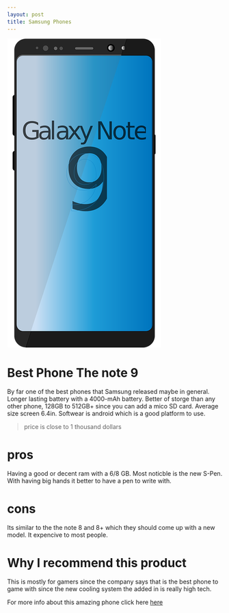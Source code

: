 ```yaml
---
layout: post
title: Samsung Phones
---
```


![Note 9](/images/note-9.png)

# Best Phone The note 9 
By far one of the best phones that Samsung released maybe in general. Longer lasting battery with a 4000-mAh battery. Better of storge than any other phone, 128GB to 512GB+ since you can add a mico SD card. Average size screen 6.4in. Softwear is android which is a good platform to use.

> price is close to 1 thousand dollars 

# pros
Having a good or decent ram with a 6/8 GB. Most noticble is the new S-Pen. With having big hands it better to have a pen to write with. 

# cons
Its similar to the the note 8 and 8+ which they should come up with a new model. It expencive to most people.

# Why I recommend this product 
This is mostly for gamers since the company says that is the best phone to game with since the new cooling system the added in is really high tech.

For more info about this amazing phone click here [here](https://www.androidcentral.com/samsung-galaxy-note-9)
